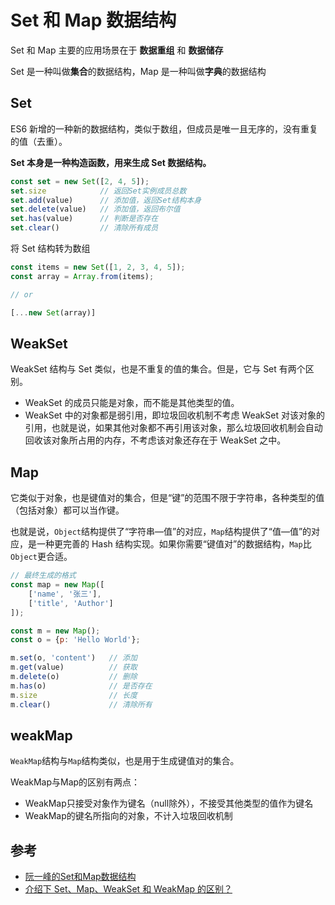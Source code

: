 # Set 和 Map 数据结构

Set 和 Map 主要的应用场景在于 **数据重组** 和 **数据储存**

Set 是一种叫做**集合**的数据结构，Map 是一种叫做**字典**的数据结构


## Set

ES6 新增的一种新的数据结构，类似于数组，但成员是唯一且无序的，没有重复的值（去重）。

**Set 本身是一种构造函数，用来生成 Set 数据结构。**

```js
const set = new Set([2, 4, 5]);
set.size            // 返回Set实例成员总数
set.add(value)      // 添加值，返回Set结构本身
set.delete(value)   // 添加值，返回布尔值
set.has(value)      // 判断是否存在
set.clear()         // 清除所有成员
```



将 Set 结构转为数组

```js
const items = new Set([1, 2, 3, 4, 5]);
const array = Array.from(items);

// or

[...new Set(array)] 
```


## WeakSet

WeakSet 结构与 Set 类似，也是不重复的值的集合。但是，它与 Set 有两个区别。

- WeakSet 的成员只能是对象，而不能是其他类型的值。
- WeakSet 中的对象都是弱引用，即垃圾回收机制不考虑 WeakSet 对该对象的引用，也就是说，如果其他对象都不再引用该对象，那么垃圾回收机制会自动回收该对象所占用的内存，不考虑该对象还存在于 WeakSet 之中。

## Map

它类似于对象，也是键值对的集合，但是“键”的范围不限于字符串，各种类型的值（包括对象）都可以当作键。

也就是说，`Object`结构提供了“字符串—值”的对应，`Map`结构提供了“值—值”的对应，是一种更完善的 Hash 结构实现。如果你需要“键值对”的数据结构，`Map`比`Object`更合适。

```js
// 最终生成的格式
const map = new Map([
    ['name', '张三'],
    ['title', 'Author']
]);

const m = new Map();
const o = {p: 'Hello World'};

m.set(o, 'content')   // 添加
m.get(value)          // 获取
m.delete(o)           // 删除
m.has(o)              // 是否存在
m.size                // 长度
m.clear()             // 清除所有
```

## weakMap

`WeakMap`结构与`Map`结构类似，也是用于生成键值对的集合。

WeakMap与Map的区别有两点：

- WeakMap只接受对象作为键名（null除外），不接受其他类型的值作为键名
- WeakMap的键名所指向的对象，不计入垃圾回收机制


## 参考

- [阮一峰的Set和Map数据结构](https://es6.ruanyifeng.com/?search=static&x=0&y=0#docs/set-map#Map)
- [介绍下 Set、Map、WeakSet 和 WeakMap 的区别？](https://muyiy.cn/question/js/4.html)